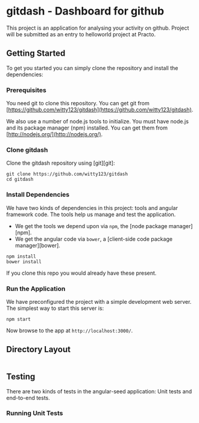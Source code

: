 # gitdash - Dashboard for github

This project is an application for analysing your activity on github. Project will be submitted as an entry to helloworld project at Practo.


## Getting Started

To get you started you can simply clone the repository and install the dependencies:

### Prerequisites

You need git to clone this repository. You can get git from
[https://github.com/witty123/gitdash](https://github.com/witty123/gitdash).

We also use a number of node.js tools to initialize. You must have node.js and
its package manager (npm) installed.  You can get them from [http://nodejs.org/](http://nodejs.org/).

### Clone gitdash

Clone the gitdash repository using [git][git]:

```
git clone https://github.com/witty123/gitdash
cd gitdash
```

### Install Dependencies

We have two kinds of dependencies in this project: tools and angular framework code.  The tools help
us manage and test the application.

* We get the tools we depend upon via `npm`, the [node package manager][npm].
* We get the angular code via `bower`, a [client-side code package manager][bower].

```
npm install 
bower install
```

If you clone this repo you would already have these present.

### Run the Application

We have preconfigured the project with a simple development web server.  The simplest way to start
this server is:

```
npm start
```

Now browse to the app at `http://localhost:3000/`.



## Directory Layout

```

```

## Testing

There are two kinds of tests in the angular-seed application: Unit tests and end-to-end tests.

### Running Unit Tests


